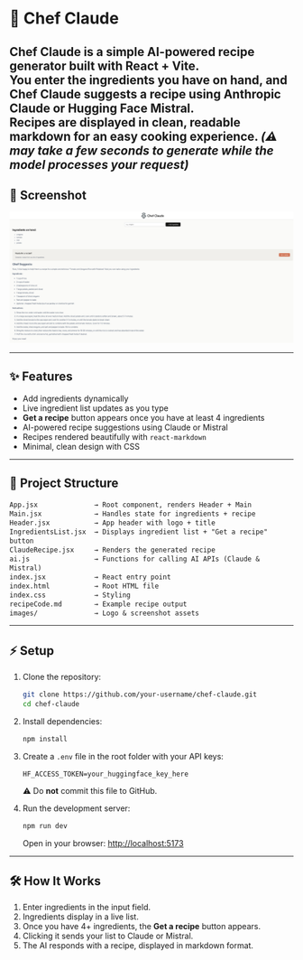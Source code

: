 # 🍳 Chef Claude

Chef Claude is a simple AI-powered recipe generator built with **React + Vite**.  
You enter the ingredients you have on hand, and Chef Claude suggests a recipe using **Anthropic Claude** or **Hugging Face Mistral**.  
Recipes are displayed in clean, readable markdown for an easy cooking experience.
  *(⚠️ may take a few seconds to generate while the model processes your request)*  
---

## 📸 Screenshot

![Chef Claude Screenshot](./images/screenshot.PNG)

---

## ✨ Features

- Add ingredients dynamically
- Live ingredient list updates as you type
- **Get a recipe** button appears once you have at least 4 ingredients
- AI-powered recipe suggestions using Claude or Mistral
- Recipes rendered beautifully with `react-markdown`
- Minimal, clean design with CSS

---

## 📂 Project Structure

```
App.jsx              → Root component, renders Header + Main
Main.jsx             → Handles state for ingredients + recipe
Header.jsx           → App header with logo + title
IngredientsList.jsx  → Displays ingredient list + "Get a recipe" button
ClaudeRecipe.jsx     → Renders the generated recipe
ai.js                → Functions for calling AI APIs (Claude & Mistral)
index.jsx            → React entry point
index.html           → Root HTML file
index.css            → Styling
recipeCode.md        → Example recipe output
images/              → Logo & screenshot assets
```

---

## ⚡ Setup

1. Clone the repository:
   ```bash
   git clone https://github.com/your-username/chef-claude.git
   cd chef-claude
   ```

2. Install dependencies:
   ```bash
   npm install
   ```

3. Create a `.env` file in the root folder with your API keys:
   ```env
   HF_ACCESS_TOKEN=your_huggingface_key_here
   ```
   ⚠️ Do **not** commit this file to GitHub.

4. Run the development server:
   ```bash
   npm run dev
   ```
   Open in your browser: [http://localhost:5173](http://localhost:5173)

---

## 🛠 How It Works

1. Enter ingredients in the input field.  
2. Ingredients display in a live list.  
3. Once you have 4+ ingredients, the **Get a recipe** button appears.  
4. Clicking it sends your list to Claude or Mistral.  
5. The AI responds with a recipe, displayed in markdown format.



